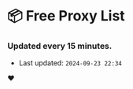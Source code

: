 # :package: Free Proxy List
### Updated every 15 minutes.

- Last updated: `2024-09-23 22:34`

:heart:
